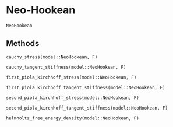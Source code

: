 # Neo-Hookean

```@docs
NeoHookean
```

## Methods

```@docs
cauchy_stress(model::NeoHookean, F)
```

```@docs
cauchy_tangent_stiffness(model::NeoHookean, F)
```

```@docs
first_piola_kirchhoff_stress(model::NeoHookean, F)
```

```@docs
first_piola_kirchhoff_tangent_stiffness(model::NeoHookean, F)
```

```@docs
second_piola_kirchhoff_stress(model::NeoHookean, F)
```

```@docs
second_piola_kirchhoff_tangent_stiffness(model::NeoHookean, F)
```

```@docs
helmholtz_free_energy_density(model::NeoHookean, F)
```

